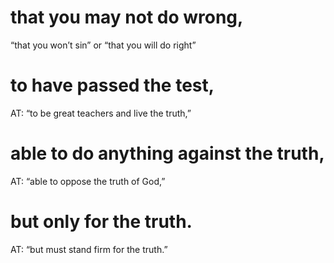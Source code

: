 #  that you may not do wrong, 
“that you won’t sin” or “that you will do right”
#  to have passed the test, 
AT: “to be great teachers and live the truth,”
#  able to do anything against the truth, 
AT: “able to oppose the truth of God,”
#  but only for the truth. 
AT: “but must stand firm for the truth.”

